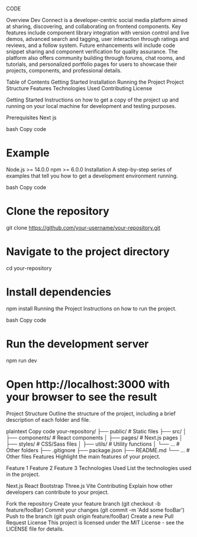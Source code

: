CODE

Overview
Dev Connect is a developer-centric social media platform aimed at sharing, discovering, and collaborating on frontend components. Key features include component library integration with version control and live demos, advanced search and tagging, user interaction through ratings and reviews, and a follow system. Future enhancements will include code snippet sharing and component verification for quality assurance. The platform also offers community building through forums, chat rooms, and tutorials, and personalized portfolio pages for users to showcase their projects, components, and professional details.

Table of Contents
Getting Started
Installation
Running the Project
Project Structure
Features
Technologies Used
Contributing
License

Getting Started
Instructions on how to get a copy of the project up and running on your local machine for development and testing purposes.

Prerequisites
Next js

bash
Copy code
# Example
Node.js >= 14.0.0
npm >= 6.0.0
Installation
A step-by-step series of examples that tell you how to get a development environment running.

bash
Copy code
# Clone the repository
git clone https://github.com/your-username/your-repository.git

# Navigate to the project directory
cd your-repository

# Install dependencies
npm install
Running the Project
Instructions on how to run the project.

bash
Copy code
# Run the development server
npm run dev

# Open http://localhost:3000 with your browser to see the result
Project Structure
Outline the structure of the project, including a brief description of each folder and file.

plaintext
Copy code
your-repository/
├── public/              # Static files
├── src/
│   ├── components/      # React components
│   ├── pages/           # Next.js pages
│   ├── styles/          # CSS/Sass files
│   ├── utils/           # Utility functions
│   └── ...              # Other folders
├── .gitignore
├── package.json
├── README.md
└── ...                  # Other files
Features
Highlight the main features of your project.

Feature 1
Feature 2
Feature 3
Technologies Used
List the technologies used in the project.

Next.js
React
Bootstrap
Three.js
Vite
Contributing
Explain how other developers can contribute to your project.

Fork the repository
Create your feature branch (git checkout -b feature/fooBar)
Commit your changes (git commit -m 'Add some fooBar')
Push to the branch (git push origin feature/fooBar)
Create a new Pull Request
License
This project is licensed under the MIT License - see the LICENSE file for details.